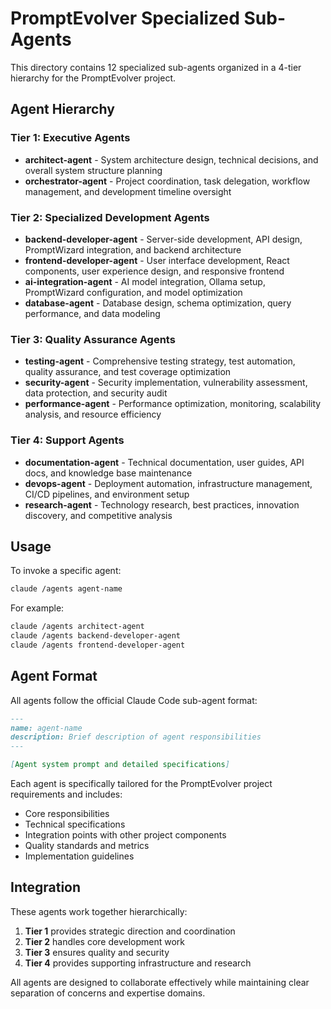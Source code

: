 # PromptEvolver Specialized Sub-Agents

This directory contains 12 specialized sub-agents organized in a 4-tier hierarchy for the PromptEvolver project.

## Agent Hierarchy

### **Tier 1: Executive Agents**
- **architect-agent** - System architecture design, technical decisions, and overall system structure planning
- **orchestrator-agent** - Project coordination, task delegation, workflow management, and development timeline oversight

### **Tier 2: Specialized Development Agents**
- **backend-developer-agent** - Server-side development, API design, PromptWizard integration, and backend architecture
- **frontend-developer-agent** - User interface development, React components, user experience design, and responsive frontend
- **ai-integration-agent** - AI model integration, Ollama setup, PromptWizard configuration, and model optimization
- **database-agent** - Database design, schema optimization, query performance, and data modeling

### **Tier 3: Quality Assurance Agents**
- **testing-agent** - Comprehensive testing strategy, test automation, quality assurance, and test coverage optimization
- **security-agent** - Security implementation, vulnerability assessment, data protection, and security audit
- **performance-agent** - Performance optimization, monitoring, scalability analysis, and resource efficiency

### **Tier 4: Support Agents**
- **documentation-agent** - Technical documentation, user guides, API docs, and knowledge base maintenance
- **devops-agent** - Deployment automation, infrastructure management, CI/CD pipelines, and environment setup
- **research-agent** - Technology research, best practices, innovation discovery, and competitive analysis

## Usage

To invoke a specific agent:
```bash
claude /agents agent-name
```

For example:
```bash
claude /agents architect-agent
claude /agents backend-developer-agent
claude /agents frontend-developer-agent
```

## Agent Format

All agents follow the official Claude Code sub-agent format:
```markdown
---
name: agent-name
description: Brief description of agent responsibilities
---

[Agent system prompt and detailed specifications]
```

Each agent is specifically tailored for the PromptEvolver project requirements and includes:
- Core responsibilities
- Technical specifications
- Integration points with other project components
- Quality standards and metrics
- Implementation guidelines

## Integration

These agents work together hierarchically:
1. **Tier 1** provides strategic direction and coordination
2. **Tier 2** handles core development work
3. **Tier 3** ensures quality and security
4. **Tier 4** provides supporting infrastructure and research

All agents are designed to collaborate effectively while maintaining clear separation of concerns and expertise domains.